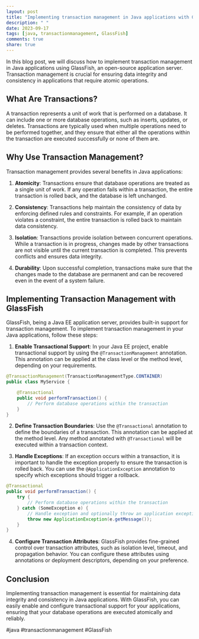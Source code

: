 ```yaml
---
layout: post
title: "Implementing transaction management in Java applications with GlassFish"
description: " "
date: 2023-09-17
tags: [java, transactionmanagement, GlassFish]
comments: true
share: true
---
```


In this blog post, we will discuss how to implement transaction management in Java applications using GlassFish, an open-source application server. Transaction management is crucial for ensuring data integrity and consistency in applications that require atomic operations.

## What Are Transactions?

A transaction represents a unit of work that is performed on a database. It can include one or more database operations, such as inserts, updates, or deletes. Transactions are typically used when multiple operations need to be performed together, and they ensure that either all the operations within the transaction are executed successfully or none of them are.

## Why Use Transaction Management?

Transaction management provides several benefits in Java applications:

1. **Atomicity**: Transactions ensure that database operations are treated as a single unit of work. If any operation fails within a transaction, the entire transaction is rolled back, and the database is left unchanged.

2. **Consistency**: Transactions help maintain the consistency of data by enforcing defined rules and constraints. For example, if an operation violates a constraint, the entire transaction is rolled back to maintain data consistency.

3. **Isolation**: Transactions provide isolation between concurrent operations. While a transaction is in progress, changes made by other transactions are not visible until the current transaction is completed. This prevents conflicts and ensures data integrity.

4. **Durability**: Upon successful completion, transactions make sure that the changes made to the database are permanent and can be recovered even in the event of a system failure.

## Implementing Transaction Management with GlassFish

GlassFish, being a Java EE application server, provides built-in support for transaction management. To implement transaction management in your Java applications, follow these steps:

1. **Enable Transactional Support**: In your Java EE project, enable transactional support by using the `@TransactionManagement` annotation. This annotation can be applied at the class level or the method level, depending on your requirements.

```java
@TransactionManagement(TransactionManagementType.CONTAINER)
public class MyService {

    @Transactional
    public void performTransaction() {
        // Perform database operations within the transaction
    }
}
```

2. **Define Transaction Boundaries**: Use the `@Transactional` annotation to define the boundaries of a transaction. This annotation can be applied at the method level. Any method annotated with `@Transactional` will be executed within a transaction context.

3. **Handle Exceptions**: If an exception occurs within a transaction, it is important to handle the exception properly to ensure the transaction is rolled back. You can use the `@ApplicationException` annotation to specify which exceptions should trigger a rollback.

```java
@Transactional
public void performTransaction() {
    try {
        // Perform database operations within the transaction
    } catch (SomeException e) {
        // Handle exception and optionally throw an application exception for rollback
        throw new ApplicationException(e.getMessage());
    }
}
```

4. **Configure Transaction Attributes**: GlassFish provides fine-grained control over transaction attributes, such as isolation level, timeout, and propagation behavior. You can configure these attributes using annotations or deployment descriptors, depending on your preference.

## Conclusion

Implementing transaction management is essential for maintaining data integrity and consistency in Java applications. With GlassFish, you can easily enable and configure transactional support for your applications, ensuring that your database operations are executed atomically and reliably.

#java #transactionmanagement #GlassFish